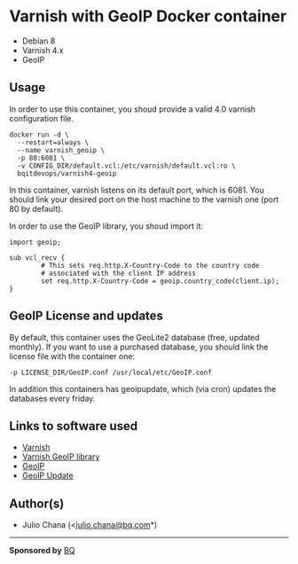 # Varnish with GeoIP Docker container

* Debian 8
* Varnish 4.x
* GeoIP

## Usage

In order to use this container, you shoud provide a valid 4.0 varnish configuration file.

```
docker run -d \
  --restart=always \
  --name varnish_geoip \
  -p 80:6081 \
  -v CONFIG_DIR/default.vcl:/etc/varnish/default.vcl:ro \
  bqitdevops/varnish4-geoip
```

In this container, varnish listens on its default port, which is 6081. You should link your desired port on the host machine to the varnish one (port 80 by default).

In order to use the GeoIP library, you shoud import it:

```
import geoip;

sub vcl_recv {
        # This sets req.http.X-Country-Code to the country code
        # associated with the client IP address
        set req.http.X-Country-Code = geoip.country_code(client.ip);
}
```

## GeoIP License and updates

By default, this container uses the GeoLite2 database (free, updated monthly).
If you want to use a purchased database, you should link the license file with the container one:

```
-p LICENSE_DIR/GeoIP.conf /usr/local/etc/GeoIP.conf 
```

In addition this containers has geoipupdate, which (via cron) updates the databases every friday.

## Links to software used

* [Varnish](https://www.varnish-cache.org/)
* [Varnish GeoIP library](https://github.com/varnish/libvmod-geoip)
* [GeoIP](https://www.maxmind.com/en/geoip2-databases)
* [GeoIP Update](https://github.com/maxmind/geoipupdate)

## Author(s)

* Julio Chana (<julio.chana@bq.com*)

---
**Sponsored by** [BQ](http://www.bq.com)
